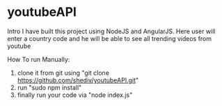 # youtubeAPI

Intro
I have built this project using NodeJS and AngularJS.
Here user will enter a country code and he will be able to see all trending videos from youtube

How To run Manually:
1. clone it from git using "git clone https://github.com/shediv/youtubeAPI.git"
2. run "sudo npm install"
3. finally run your code via "node index.js"